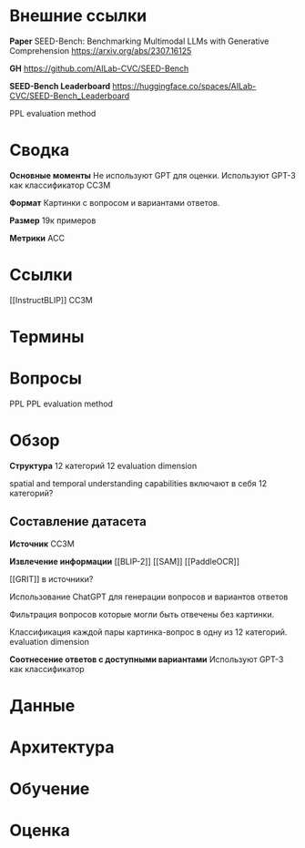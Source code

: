 
# Внешние ссылки

**Paper**
SEED-Bench: Benchmarking Multimodal LLMs with Generative Comprehension
https://arxiv.org/abs/2307.16125

**GH**
https://github.com/AILab-CVC/SEED-Bench

**SEED-Bench Leaderboard**
https://huggingface.co/spaces/AILab-CVC/SEED-Bench_Leaderboard

PPL evaluation method

# Сводка

**Основные моменты**
Не используют GPT для оценки. Используют GPT-3 как классификатор
CC3M

**Формат** 
Картинки с вопросом и вариантами ответов.

**Размер**
19к примеров

**Метрики**
ACC

# Ссылки

[[InstructBLIP]]
CC3M

# Термины


# Вопросы

PPL
PPL evaluation method

# Обзор

**Структура**
12 категорий
12 evaluation dimension

spatial and temporal understanding capabilities
включают в себя 12 категорий?

## Составление датасета

**Источник**
CC3M

**Извлечение информации**
[[BLIP-2]]
[[SAM]]
[[PaddleOCR]]

[[GRIT]]
в источники?

Использование ChatGPT для генерации вопросов и вариантов ответов

Фильтрация вопросов которые могли быть отвечены без картинки.

Классификация каждой пары картинка-вопрос в одну из 12 категорий.
evaluation dimension

**Соотнесение ответов с доступными вариантами**
Используют GPT-3 как классификатор

# Данные


# Архитектура


# Обучение


# Оценка

